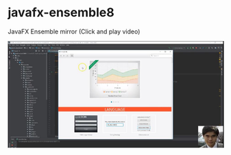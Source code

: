 # javafx-ensemble8

JavaFX Ensemble mirror (Click and play video)

[![](https://github.com/melvincabatuan/javafx-ensemble8/blob/master/JavaFXEnsemble.JPG)](https://dlsu.instructuremedia.com/embed/bfdf8512-3407-433a-91d0-c1c1efb74fb7) 
